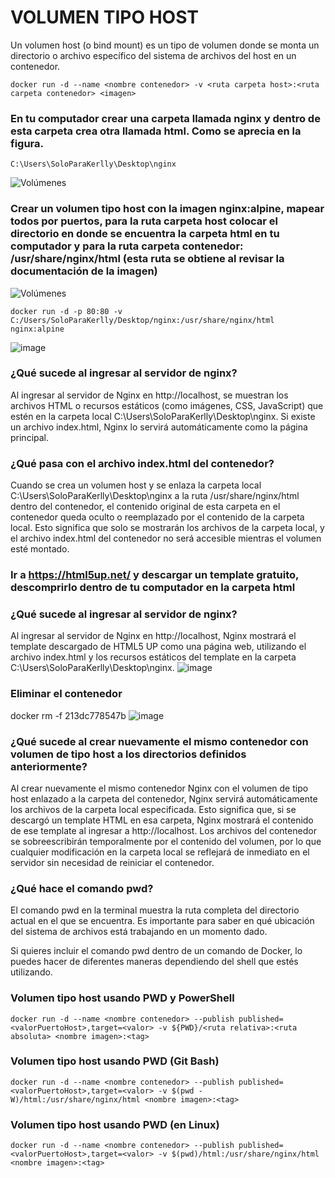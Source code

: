 # VOLUMEN TIPO HOST
Un volumen host (o bind mount) es un tipo de volumen donde se monta un directorio o archivo específico del sistema de archivos del host en un contenedor.

```
docker run -d --name <nombre contenedor> -v <ruta carpeta host>:<ruta carpeta contenedor> <imagen> 
```
### En tu computador crear una carpeta llamada nginx y dentro de esta carpeta crea otra llamada html. Como se aprecia en la figura.
```
C:\Users\SoloParaKerlly\Desktop\nginx
```
![Volúmenes](img/directorio.PNG)

### Crear un volumen tipo host con la imagen nginx:alpine, mapear todos por puertos, para la ruta carpeta host colocar el directorio en donde se encuentra la carpeta html en tu computador y para la ruta carpeta contenedor: /usr/share/nginx/html (esta ruta se obtiene al revisar la documentación de la imagen)
![Volúmenes](img/volumen-host.PNG)
```
docker run -d -p 80:80 -v C:/Users/SoloParaKerlly/Desktop/nginx:/usr/share/nginx/html nginx:alpine
```
![image](https://github.com/user-attachments/assets/855ab17b-d65c-41bd-9d26-d691ffb1375d)


### ¿Qué sucede al ingresar al servidor de nginx?
Al ingresar al servidor de Nginx en http://localhost, se muestran los archivos HTML o recursos estáticos (como imágenes, CSS, JavaScript) que estén en la carpeta local C:\Users\SoloParaKerlly\Desktop\nginx. Si existe un archivo index.html, Nginx lo servirá automáticamente como la página principal. 

### ¿Qué pasa con el archivo index.html del contenedor?
Cuando se crea un volumen host y se enlaza la carpeta local C:\Users\SoloParaKerlly\Desktop\nginx a la ruta /usr/share/nginx/html dentro del contenedor, el contenido original de esta carpeta en el contenedor queda oculto o reemplazado por el contenido de la carpeta local. Esto significa que solo se mostrarán los archivos de la carpeta local, y el archivo index.html del contenedor no será accesible mientras el volumen esté montado. 

### Ir a https://html5up.net/ y descargar un template gratuito, descomprirlo dentro de tu computador en la carpeta html
### ¿Qué sucede al ingresar al servidor de nginx?
Al ingresar al servidor de Nginx en http://localhost, Nginx mostrará el template descargado de HTML5 UP como una página web, utilizando el archivo index.html y los recursos estáticos del template en la carpeta C:\Users\SoloParaKerlly\Desktop\nginx.
![image](https://github.com/user-attachments/assets/c9704f22-2608-47f7-957f-65fb69e70ecc)

### Eliminar el contenedor
docker rm -f 213dc778547b
![image](https://github.com/user-attachments/assets/5c2a346c-95f2-49d9-bc32-c2f7e75c6b75)


### ¿Qué sucede al crear nuevamente el mismo contenedor con volumen de tipo host a los directorios definidos anteriormente?
Al crear nuevamente el mismo contenedor Nginx con el volumen de tipo host enlazado a la carpeta del contenedor, Nginx servirá automáticamente los archivos de la carpeta local especificada. Esto significa que, si se descargó un template HTML en esa carpeta, Nginx mostrará el contenido de ese template al ingresar a http://localhost. Los archivos del contenedor se sobreescribirán temporalmente por el contenido del volumen, por lo que cualquier modificación en la carpeta local se reflejará de inmediato en el servidor sin necesidad de reiniciar el contenedor.

### ¿Qué hace el comando pwd?
El comando pwd en la terminal muestra la ruta completa del directorio actual en el que se encuentra. Es importante para saber en qué ubicación del sistema de archivos está trabajando en un momento dado.

Si quieres incluir el comando pwd dentro de un comando de Docker, lo puedes hacer de diferentes maneras dependiendo del shell que estés utilizando.


### Volumen tipo host usando PWD y PowerShell
```
docker run -d --name <nombre contenedor> --publish published=<valorPuertoHost>,target=<valor> -v ${PWD}/<ruta relativa>:<ruta absoluta> <nombre imagen>:<tag> 
```

### Volumen tipo host usando PWD (Git Bash)

```
docker run -d --name <nombre contenedor> --publish published=<valorPuertoHost>,target=<valor> -v $(pwd -W)/html:/usr/share/nginx/html <nombre imagen>:<tag> 
```

### Volumen tipo host usando PWD (en Linux)

```
docker run -d --name <nombre contenedor> --publish published=<valorPuertoHost>,target=<valor> -v $(pwd)/html:/usr/share/nginx/html <nombre imagen>:<tag> 
```

